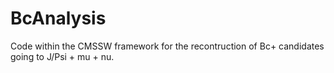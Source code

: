 # BcAnalysis
Code within the CMSSW framework for the recontruction of Bc+ candidates going to J/Psi + mu + nu.
